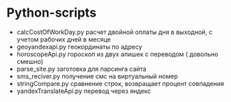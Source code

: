 # Python-scripts
 - calcCostOfWorkDay.py расчет двойной оплаты дня в выходной, с учетом рабочих дней в месяце  
 - geoyandexapi.py геокординаты по адресу   
 - horoscopeApi.py гороскоп из двух апишек с переводом ( довольно смешно)  
 - parse_site.py  заготовка для парсинга сайта  
 - sms_reciver.py  получение смс на виртуальный номер  
 - stringCompare.py  сравнение строк, возвращает процент совпадения  
 - yandexTranslateApi.py  перевод через яндекс
